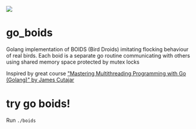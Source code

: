 ![](./boids.gif)

# go_boids
Golang implementation of BOIDS (Bird Droids) imitating flocking behaviour of real birds. Each boid is a separate go routine communicating with others using shared memory space protected by mutex locks

Inspired by great course ["Mastering Multithreading Programming with Go (Golang)" by James Cutajar](https://www.udemy.com/course/multithreading-in-go-lang)

# try go boids!
Run `./boids`